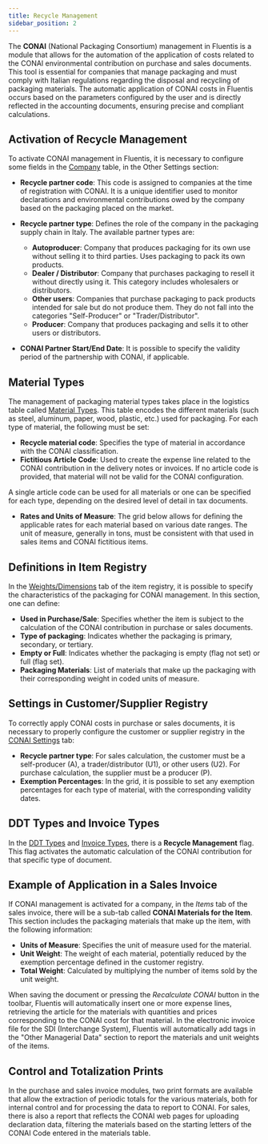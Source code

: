 ```yaml
---
title: Recycle Management
sidebar_position: 2
---
```


The **CONAI** (National Packaging Consortium) management in Fluentis is a module that allows for the automation of the application of costs related to the CONAI environmental contribution on purchase and sales documents. This tool is essential for companies that manage packaging and must comply with Italian regulations regarding the disposal and recycling of packaging materials. The automatic application of CONAI costs in Fluentis occurs based on the parameters configured by the user and is directly reflected in the accounting documents, ensuring precise and compliant calculations.

## Activation of Recycle Management

To activate CONAI management in Fluentis, it is necessary to configure some fields in the [Company](/docs/configurations/tables/general-settings/company) table, in the Other Settings section:

- **Recycle partner code**: This code is assigned to companies at the time of registration with CONAI. It is a unique identifier used to monitor declarations and environmental contributions owed by the company based on the packaging placed on the market.

- **Recycle partner type**: Defines the role of the company in the packaging supply chain in Italy. The available partner types are:
  - **Autoproducer**: Company that produces packaging for its own use without selling it to third parties. Uses packaging to pack its own products.
  - **Dealer / Distributor**: Company that purchases packaging to resell it without directly using it. This category includes wholesalers or distributors.
  - **Other users**: Companies that purchase packaging to pack products intended for sale but do not produce them. They do not fall into the categories "Self-Producer" or "Trader/Distributor".
  - **Producer**: Company that produces packaging and sells it to other users or distributors.

- **CONAI Partner Start/End Date**: It is possible to specify the validity period of the partnership with CONAI, if applicable.

## Material Types

The management of packaging material types takes place in the logistics table called [Material Types](/docs/configurations/tables/logistics/material-types). This table encodes the different materials (such as steel, aluminum, paper, wood, plastic, etc.) used for packaging. For each type of material, the following must be set:

- **Recycle material code**: Specifies the type of material in accordance with the CONAI classification.
- **Fictitious Article Code**: Used to create the expense line related to the CONAI contribution in the delivery notes or invoices. If no article code is provided, that material will not be valid for the CONAI configuration.

A single article code can be used for all materials or one can be specified for each type, depending on the desired level of detail in tax documents.

- **Rates and Units of Measure**: The grid below allows for defining the applicable rates for each material based on various date ranges. The unit of measure, generally in tons, must be consistent with that used in sales items and CONAI fictitious items.

## Definitions in Item Registry

In the [Weights/Dimensions](/docs/erp-home/registers/items/create-new-item/item-registry/weights-dimensions) tab of the item registry, it is possible to specify the characteristics of the packaging for CONAI management. In this section, one can define:

- **Used in Purchase/Sale**: Specifies whether the item is subject to the calculation of the CONAI contribution in purchase or sales documents.
- **Type of packaging**: Indicates whether the packaging is primary, secondary, or tertiary.
- **Empty or Full**: Indicates whether the packaging is empty (flag not set) or full (flag set).
- **Packaging Materials**: List of materials that make up the packaging with their corresponding weight in coded units of measure.

## Settings in Customer/Supplier Registry

To correctly apply CONAI costs in purchase or sales documents, it is necessary to properly configure the customer or supplier registry in the [CONAI Settings](/docs/erp-home/registers/contacts/create-new-contact/accounting-data/customer-vendors-data/conai) tab:

- **Recycle partner type**: For sales calculation, the customer must be a self-producer (A), a trader/distributor (U1), or other users (U2). For purchase calculation, the supplier must be a producer (P).
- **Exemption Percentages**: In the grid, it is possible to set any exemption percentages for each type of material, with the corresponding validity dates.

## DDT Types and Invoice Types

In the [DDT Types](/docs/configurations/tables/sales/delivery-notes-type) and [Invoice Types](/docs/configurations/tables/sales/invoices-type), there is a **Recycle Management** flag. This flag activates the automatic calculation of the CONAI contribution for that specific type of document.

## Example of Application in a Sales Invoice

If CONAI management is activated for a company, in the *Items* tab of the sales invoice, there will be a sub-tab called **CONAI Materials for the Item**. This section includes the packaging materials that make up the item, with the following information:

- **Units of Measure**: Specifies the unit of measure used for the material.
- **Unit Weight**: The weight of each material, potentially reduced by the exemption percentage defined in the customer registry.
- **Total Weight**: Calculated by multiplying the number of items sold by the unit weight.

When saving the document or pressing the *Recalculate CONAI* button in the toolbar, Fluentis will automatically insert one or more expense lines, retrieving the article for the materials with quantities and prices corresponding to the CONAI cost for that material. In the electronic invoice file for the SDI (Interchange System), Fluentis will automatically add tags in the "Other Managerial Data" section to report the materials and unit weights of the items.

## Control and Totalization Prints

In the purchase and sales invoice modules, two print formats are available that allow the extraction of periodic totals for the various materials, both for internal control and for processing the data to report to CONAI. For sales, there is also a report that reflects the CONAI web pages for uploading declaration data, filtering the materials based on the starting letters of the CONAI Code entered in the materials table.